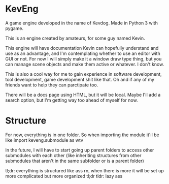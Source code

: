 # KevEng
A game engine developed in the name of Kevdog. Made in Python 3 with pygame.

This is an engine created by amateurs, for some guy named Kevin.

This engine will have documentation Kevin can hopefully understand and use as an advantage, and I'm contemplating whether to use an editor with GUI or not. For now
I will simply make it a window draw type thing, but you can manage scene objects and make them active or whatever. I don't know.

This is also a cool way for me to gain experience in software development, tool development, game development shit like that. Oh and if any of my friends want to help
they can parctipate too.

There will be a docs page using HTML, but it will be local. Maybe I'll add a search option, but I'm getting way too ahead of myself for now.

# Structure
For now, everything is in one folder. So when importing the module it'll be like
import keveng.submodule as wtv

In the future, I will have to start going up parent folders to access other submodules with each other (like inheriting structures from other
submodules that aren't in the same subfolder or is a parent folder)

tl;dr: everything is structured like ass rn, when there is more it will be set up more complicated but more organized
tl;dr tldr: lazy ass